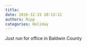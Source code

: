 ```yaml
---
title: 
date: 2016-12-15 10:13:11
authors: Ripp
categories: Holiday
---
```


 Just run for office in Baldwin County